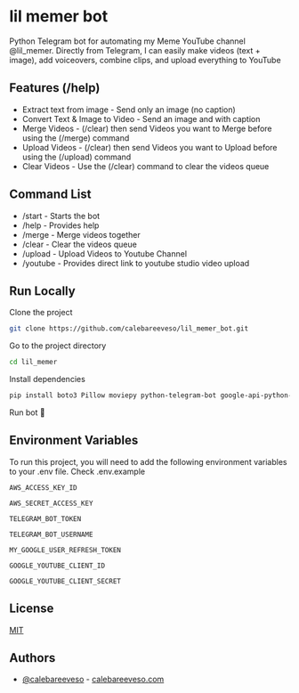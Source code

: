 # lil memer bot

Python Telegram bot for automating my Meme YouTube channel @lil_memer. Directly from Telegram, I can easily make videos (text + image), add voiceovers, combine clips, and upload everything to YouTube

## Features (/help)

- Extract text from image - Send only an image (no caption)
- Convert Text & Image to Video - Send an image and with caption
- Merge Videos - (/clear) then send Videos you want to Merge before using the (/merge) command
- Upload Videos - (/clear) then send Videos you want to Upload before using the (/upload) command
- Clear Videos - Use the (/clear) command to clear the videos queue

## Command List

- /start - Starts the bot
- /help - Provides help
- /merge - Merge videos together
- /clear - Clear the videos queue
- /upload - Upload Videos to Youtube Channel
- /youtube - Provides direct link to youtube studio video upload

## Run Locally

Clone the project

```bash
git clone https://github.com/calebareeveso/lil_memer_bot.git
```

Go to the project directory

```bash
cd lil_memer
```

Install dependencies

```bash
pip install boto3 Pillow moviepy python-telegram-bot google-api-python-client google-auth pytesseract

```

Run bot 🤖

## Environment Variables

To run this project, you will need to add the following environment variables to your .env file. Check .env.example

`AWS_ACCESS_KEY_ID`

`AWS_SECRET_ACCESS_KEY`

`TELEGRAM_BOT_TOKEN`

`TELEGRAM_BOT_USERNAME`

`MY_GOOGLE_USER_REFRESH_TOKEN`

`GOOGLE_YOUTUBE_CLIENT_ID`

`GOOGLE_YOUTUBE_CLIENT_SECRET`

## License

[MIT](https://choosealicense.com/licenses/mit/)

## Authors

- [@calebareeveso](https://www.github.com/calebareeveso) - [calebareeveso.com](https://www.calebareeveso.com)
